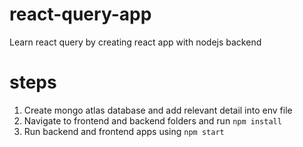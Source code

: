 # react-query-app
Learn react query by creating react app with nodejs backend


# steps
1. Create mongo atlas database and add relevant detail into env file
2. Navigate to frontend and backend folders and run `npm install`
3. Run backend and frontend apps using `npm start`
